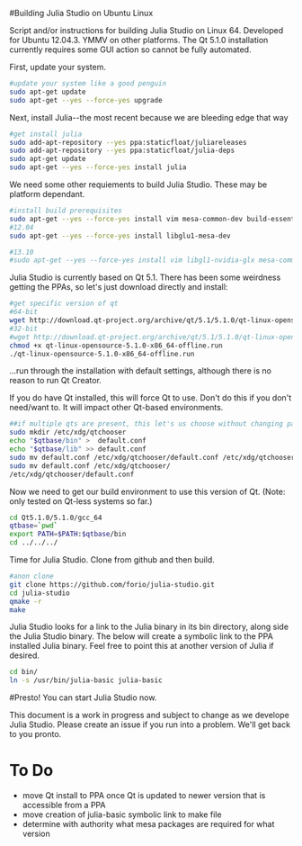 #Building Julia Studio on Ubuntu Linux

Script and/or instructions for building Julia Studio on Linux 64.  Developed for Ubuntu 12.04.3.  YMMV on other platforms. The Qt 5.1.0 installation currently requires some GUI action so cannot be fully automated.  


First, update your system.
```bash
#update your system like a good penguin
sudo apt-get update
sudo apt-get --yes --force-yes upgrade
```

Next, install Julia--the most recent because we are bleeding edge that way
```bash
#get install julia
sudo add-apt-repository --yes ppa:staticfloat/juliareleases
sudo add-apt-repository --yes ppa:staticfloat/julia-deps
sudo apt-get update
sudo apt-get --yes --force-yes install julia 
```

We need some other requiements to build Julia Studio.  These may be platform dependant. 
```bash
#install build prerequisites
sudo apt-get --yes --force-yes install vim mesa-common-dev build-essential wget
#12.04
sudo apt-get --yes --force-yes install libglu1-mesa-dev

#13.10
#sudo apt-get --yes --force-yes install vim libgl1-nvidia-glx mesa-commonlibglu1-mesa-dev 
```

Julia Studio is currently based on Qt 5.1.  There has been some weirdness getting the PPAs, so let's just download directly and install:
```bash
#get specific version of qt
#64-bit
wget http://download.qt-project.org/archive/qt/5.1/5.1.0/qt-linux-opensource-5.1.0-x86_64-offline.run
#32-bit
#wget http://download.qt-project.org/archive/qt/5.1/5.1.0/qt-linux-opensource-5.1.0-x86-offline.run 
chmod +x qt-linux-opensource-5.1.0-x86_64-offline.run 
./qt-linux-opensource-5.1.0-x86_64-offline.run 
```
...run through the installation with default settings, although there is no reason to run Qt Creator.

If you do have Qt installed, this will force Qt to use.  Don't do this if you don't need/want to.  It will impact other Qt-based environments.
```bash
##if multiple qts are present, this let's us choose without changing path
sudo mkdir /etc/xdg/qtchooser
echo "$qtbase/bin" >  default.conf
echo "$qtbase/lib" >> default.conf
sudo mv default.conf /etc/xdg/qtchooser/default.conf /etc/xdg/qtchooser/default.conf.bu 
sudo mv default.conf /etc/xdg/qtchooser/
/etc/xdg/qtchooser/default.conf

```

Now we need to get our build environment to use this version of Qt.  (Note: only tested on Qt-less systems so far.)
```bash
cd Qt5.1.0/5.1.0/gcc_64
qtbase=`pwd`
export PATH=$PATH:$qtbase/bin
cd ../../../
```

Time for Julia Studio. Clone from github and then build.  
```bash
#anon clone
git clone https://github.com/forio/julia-studio.git
cd julia-studio
qmake -r
make
```

Julia Studio looks for a link to the Julia binary in its bin directory, along side the Julia Studio binary.  The below will create a symbolic link to the PPA installed Julia binary.  Feel free to point this at another version of Julia if desired.  

```bash
cd bin/
ln -s /usr/bin/julia-basic julia-basic
```

#Presto!  You can start Julia Studio now.

This document is a work in progress and subject to change as we develope Julia Studio.  Please create an issue if you run into a problem.  We'll get back to you pronto.

# To Do
 * move Qt install to PPA once Qt is updated to newer version that is accessible from a PPA
 * move creation of julia-basic symbolic link to make file
 * determine with authority what mesa packages are required for what version
